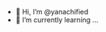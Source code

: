 - 👋 Hi, I’m @yanachified
- 🌱 I’m currently learning ...


<!---
yanachified/yanachified is a ✨ special ✨ repository because its `README.md` (this file) appears on your GitHub profile.
You can click the Preview link to take a look at your changes.
--->
